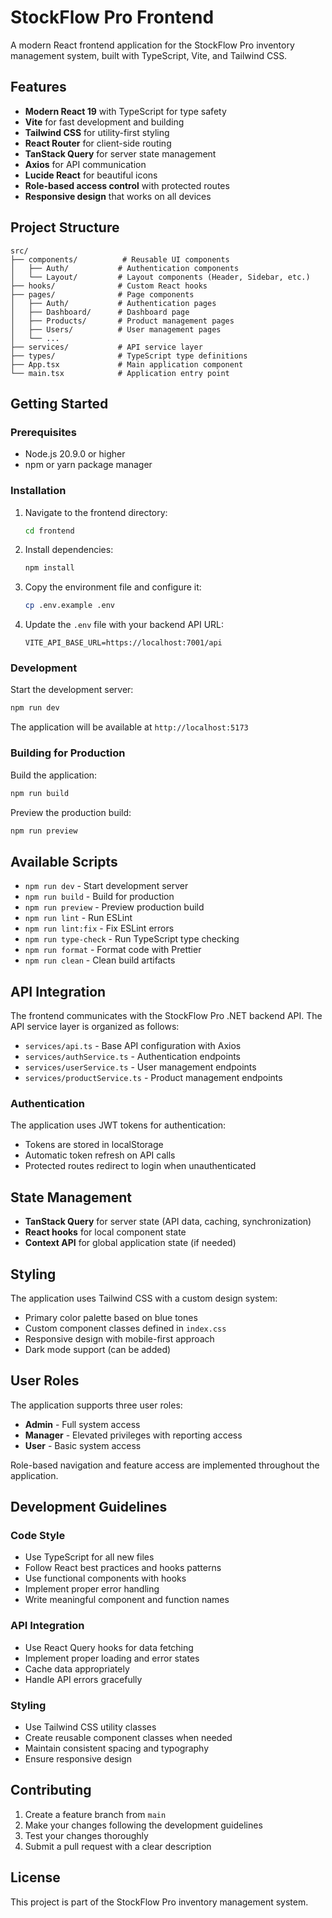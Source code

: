 # StockFlow Pro Frontend

A modern React frontend application for the StockFlow Pro inventory management system, built with TypeScript, Vite, and Tailwind CSS.

## Features

- **Modern React 19** with TypeScript for type safety
- **Vite** for fast development and building
- **Tailwind CSS** for utility-first styling
- **React Router** for client-side routing
- **TanStack Query** for server state management
- **Axios** for API communication
- **Lucide React** for beautiful icons
- **Role-based access control** with protected routes
- **Responsive design** that works on all devices

## Project Structure

```
src/
├── components/          # Reusable UI components
│   ├── Auth/           # Authentication components
│   └── Layout/         # Layout components (Header, Sidebar, etc.)
├── hooks/              # Custom React hooks
├── pages/              # Page components
│   ├── Auth/           # Authentication pages
│   ├── Dashboard/      # Dashboard page
│   ├── Products/       # Product management pages
│   ├── Users/          # User management pages
│   └── ...
├── services/           # API service layer
├── types/              # TypeScript type definitions
├── App.tsx             # Main application component
└── main.tsx            # Application entry point
```

## Getting Started

### Prerequisites

- Node.js 20.9.0 or higher
- npm or yarn package manager

### Installation

1. Navigate to the frontend directory:
   ```bash
   cd frontend
   ```

2. Install dependencies:
   ```bash
   npm install
   ```

3. Copy the environment file and configure it:
   ```bash
   cp .env.example .env
   ```

4. Update the `.env` file with your backend API URL:
   ```
   VITE_API_BASE_URL=https://localhost:7001/api
   ```

### Development

Start the development server:
```bash
npm run dev
```

The application will be available at `http://localhost:5173`

### Building for Production

Build the application:
```bash
npm run build
```

Preview the production build:
```bash
npm run preview
```

## Available Scripts

- `npm run dev` - Start development server
- `npm run build` - Build for production
- `npm run preview` - Preview production build
- `npm run lint` - Run ESLint
- `npm run lint:fix` - Fix ESLint errors
- `npm run type-check` - Run TypeScript type checking
- `npm run format` - Format code with Prettier
- `npm run clean` - Clean build artifacts

## API Integration

The frontend communicates with the StockFlow Pro .NET backend API. The API service layer is organized as follows:

- `services/api.ts` - Base API configuration with Axios
- `services/authService.ts` - Authentication endpoints
- `services/userService.ts` - User management endpoints
- `services/productService.ts` - Product management endpoints

### Authentication

The application uses JWT tokens for authentication:
- Tokens are stored in localStorage
- Automatic token refresh on API calls
- Protected routes redirect to login when unauthenticated

## State Management

- **TanStack Query** for server state (API data, caching, synchronization)
- **React hooks** for local component state
- **Context API** for global application state (if needed)

## Styling

The application uses Tailwind CSS with a custom design system:
- Primary color palette based on blue tones
- Custom component classes defined in `index.css`
- Responsive design with mobile-first approach
- Dark mode support (can be added)

## User Roles

The application supports three user roles:
- **Admin** - Full system access
- **Manager** - Elevated privileges with reporting access
- **User** - Basic system access

Role-based navigation and feature access are implemented throughout the application.

## Development Guidelines

### Code Style
- Use TypeScript for all new files
- Follow React best practices and hooks patterns
- Use functional components with hooks
- Implement proper error handling
- Write meaningful component and function names

### API Integration
- Use React Query hooks for data fetching
- Implement proper loading and error states
- Cache data appropriately
- Handle API errors gracefully

### Styling
- Use Tailwind CSS utility classes
- Create reusable component classes when needed
- Maintain consistent spacing and typography
- Ensure responsive design

## Contributing

1. Create a feature branch from `main`
2. Make your changes following the development guidelines
3. Test your changes thoroughly
4. Submit a pull request with a clear description

## License

This project is part of the StockFlow Pro inventory management system.